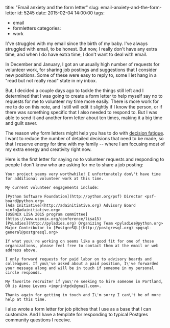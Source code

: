 title: "Email anxiety and the form letter"
slug: email-anxiety-and-the-form-letter
id: 5245
date: 2015-02-04 14:00:00
tags: 
- email
- formletters
categories: 
- work


I\\'ve struggled with my email since the birth of my baby. I\'ve always struggled with email, to be honest. But now, I really don\'t have any extra time, and when I do have extra time, I don\'t want to deal with email.

In December and January, I got an unusually high number of requests for volunteer work, for sharing job postings and suggestions that I consider new positions. Some of these were easy to reply to, some I let hang in a "read but not really read" state in my inbox.

But, I decided a couple days ago to tackle the things still left and I determined that I was going to create a form letter to help myself say no to requests for me to volunteer my time more easily. There is more work for me to do on this note, and I still will edit it slightly if I know the person, or if there was something specific that I also needed to respond to. But I was able to send it and another form letter about ten times, making it a big time and guilt saver. 

The reason why form letters might help you has to do with [decision fatigue](http://en.wikipedia.org/wiki/Decision_fatigue). I want to reduce the number of detailed decisions that need to be made, so that I reserve energy for time with my family -- where I am focusing most of my extra energy and creativity right now.

Here is the first letter for saying no to volunteer requests and responding to people I don\'t know who are asking for me to share a job posting: 

    Your project seems very worthwhile! I unfortunately don\'t have time for additional volunteer work at this time.

    My current volunteer engagements include:

    [Python Software Foundation](http://python.org/psf) Director <psf-board@python.org>
    [Ada Initiative](http://adainitiative.org) Advisory Board <info@adainitiative.org>
    [USENIX LISA 2015 program committee](https://www.usenix.org/conference/lisa15)
    [PyLadies](http://pyladies.org) Organizing Team <pyladies@python.org>
    Major Contributor to [PostgreSQL](http://postgresql.org) <pgsql-general@postgresql.org>

    If what you\'re working on seems like a good fit for one of those organizations, please feel free to contact them at the email or web address above.

    I only forward requests for paid labor on to advisory boards and colleagues. If you\'ve asked about a paid position, I\'ve forwarded your message along and will be in touch if someone in my personal circle responds.

    My favorite recruiter if you\'re seeking to hire someone in Portland, OR is Aimee Levens <imprintpdx@gmail.com>.

    Thanks again for getting in touch and I\'m sorry I can\'t be of more help at this time.

I also wrote a form letter for job pitches that I use as a base that I can customize. And I have a template for responding to typical Postgres community questions I receive.
